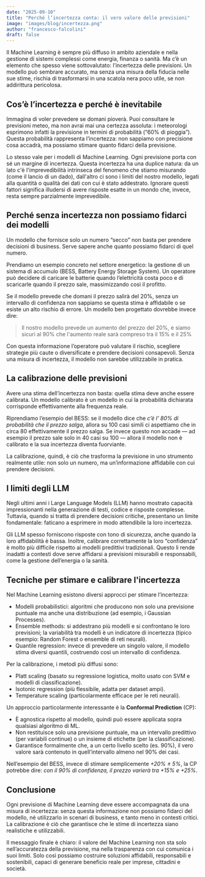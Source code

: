 ```yaml
---
date: "2025-09-10"
title: "Perché l’incertezza conta: il vero valore delle previsioni"
image: "images/blog/incertezza.png"
author: "francesco-falcolini"
draft: false
---
```


Il Machine Learning è sempre più diffuso in ambito aziendale e nella gestione di sistemi complessi come energia, finanza o sanità. Ma c’è un elemento che spesso viene sottovalutato: l’incertezza delle previsioni.
Un modello può sembrare accurato, ma senza una misura della fiducia nelle sue stime, rischia di trasformarsi in una scatola nera poco utile, se non addirittura pericolosa.

## Cos’è l’incertezza e perché è inevitabile

Immagina di voler prevedere se domani pioverà. Puoi consultare le previsioni meteo, ma non avrai mai una certezza assoluta: i meteorologi esprimono infatti la previsione in termini di probabilità (“60% di pioggia”).
Questa probabilità rappresenta l’incertezza: non sappiamo con precisione cosa accadrà, ma possiamo stimare quanto fidarci della previsione.

Lo stesso vale per i modelli di Machine Learning. Ogni previsione porta con sé un margine di incertezza. Questa incertezza ha una duplice natura: da un lato c'è l'imprevedibilità intrinseca del fenomeno che stiamo misurando (come il lancio di un dado), dall'altro ci sono i limiti del nostro modello, legati alla quantità o qualità dei dati con cui è stato addestrato. Ignorare questi fattori significa illudersi di avere risposte esatte in un mondo che, invece, resta sempre parzialmente imprevedibile.

## Perché senza incertezza non possiamo fidarci dei modelli

Un modello che fornisce solo un numero “secco” non basta per prendere decisioni di business. Serve sapere anche quanto possiamo fidarci di quel numero.

Prendiamo un esempio concreto nel settore energetico: la gestione di un sistema di accumulo (BESS, Battery Energy Storage System).
Un operatore può decidere di caricare le batterie quando l’elettricità costa poco e di scaricarle quando il prezzo sale, massimizzando così il profitto.

Se il modello prevede che domani il prezzo salirà del 20%, senza un intervallo di confidenza non sappiamo se questa stima è affidabile o se esiste un alto rischio di errore. Un modello ben progettato dovrebbe invece dire:

> Il nostro modello prevede un aumento del prezzo del 20%, e siamo sicuri al 90% che l'aumento reale sarà compreso tra il 15% e il 25%

Con questa informazione l’operatore può valutare il rischio, scegliere strategie più caute o diversificate e prendere decisioni consapevoli. Senza una misura di incertezza, il modello non sarebbe utilizzabile in pratica.

## La calibrazione delle previsioni

Avere una stima dell’incertezza non basta: quella stima deve anche essere calibrata.
Un modello calibrato è un modello in cui la probabilità dichiarata corrisponde effettivamente alla frequenza reale.

Riprendiamo l’esempio del BESS:
se il modello dice che *c’è l' 80% di probabilità che il prezzo salga*, allora su 100 casi simili ci aspettiamo che in circa 80 effettivamente il prezzo salga.
Se invece questo non accade — ad esempio il prezzo sale solo in 40 casi su 100 — allora il modello non è calibrato e la sua incertezza diventa fuorviante.

La calibrazione, quindi, è ciò che trasforma la previsione in uno strumento realmente utile: non solo un numero, ma un’informazione affidabile con cui prendere decisioni.

## I limiti degli LLM

Negli ultimi anni i Large Language Models (LLM) hanno mostrato capacità impressionanti nella generazione di testi, codice e risposte complesse. Tuttavia, quando si tratta di prendere decisioni critiche, presentano un limite fondamentale: faticano a esprimere in modo attendibile la loro incertezza.

Gli LLM spesso forniscono risposte con tono di sicurezza, anche quando la loro affidabilità è bassa. Inoltre, calibrare correttamente la loro “confidenza” è molto più difficile rispetto ai modelli predittivi tradizionali. Questo li rende inadatti a contesti dove serve affidarsi a previsioni misurabili e responsabili, come la gestione dell’energia o la sanità.

## Tecniche per stimare e calibrare l'incertezza

Nel Machine Learning esistono diversi approcci per stimare l’incertezza:

* Modelli probabilistici: algoritmi che producono non solo una previsione puntuale ma anche una distribuzione (ad esempio, i Gaussian Processes).
* Ensemble methods: si addestrano più modelli e si confrontano le loro previsioni; la variabilità tra modelli è un indicatore di incertezza (tipico esempio: Random Forest o ensemble di reti neurali).
* Quantile regression: invece di prevedere un singolo valore, il modello stima diversi quantili, costruendo così un intervallo di confidenza.

Per la calibrazione, i metodi più diffusi sono:

* Platt scaling (basato su regressione logistica, molto usato con SVM e modelli di classificazione).
* Isotonic regression (più flessibile, adatta per dataset ampi).
* Temperature scaling (particolarmente efficace per le reti neurali).

Un approccio particolarmente interessante è la **Conformal Prediction** (CP):

* È agnostica rispetto al modello, quindi può essere applicata sopra qualsiasi algoritmo di ML.
* Non restituisce solo una previsione puntuale, ma un intervallo predittivo (per variabili continue) o un insieme di etichette (per la classificazione).
* Garantisce formalmente che, a un certo livello scelto (es. 90%), il vero valore sarà contenuto in quell’intervallo almeno nel 90% dei casi.

Nell’esempio del BESS, invece di stimare semplicemente *+20% ± 5%*, la CP potrebbe dire: *con il 90% di confidenza, il prezzo varierà tra +15% e +25%*.

## Conclusione

Ogni previsione di Machine Learning deve essere accompagnata da una misura di incertezza: senza questa informazione non possiamo fidarci del modello, né utilizzarlo in scenari di business, e tanto meno in contesti critici.
La calibrazione è ciò che garantisce che le stime di incertezza siano realistiche e utilizzabili.

Il messaggio finale è chiaro: il valore del Machine Learning non sta solo nell’accuratezza della previsione, ma nella trasparenza con cui comunica i suoi limiti.
Solo così possiamo costruire soluzioni affidabili, responsabili e sostenibili, capaci di generare beneficio reale per imprese, cittadini e società.
